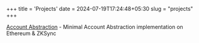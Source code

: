 +++
title = 'Projects'
date = 2024-07-19T17:24:48+05:30
slug = "projects"
+++

[Account Abstraction](https://github.com/adityaxxz/account-abstraction) - Minimal Account Abstraction implementation on Ethereum & ZKSync